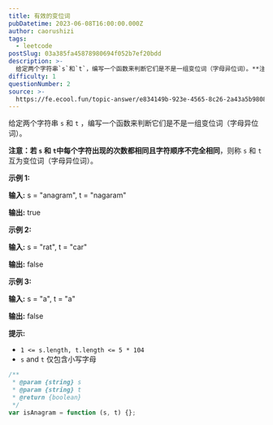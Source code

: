 ```yaml
---
title: 有效的变位词
pubDatetime: 2023-06-08T16:00:00.000Z
author: caorushizi
tags:
  - leetcode
postSlug: 03a385fa45878980694f052b7ef20bdd
description: >-
  给定两个字符串`s`和`t`，编写一个函数来判断它们是不是一组变位词（字母异位词）。**注意：**若`s`和`t`中每个字符出现的次数都相同且**字符顺序不完全相同**，则称`s`和`t`互为变位词（
difficulty: 1
questionNumber: 2
source: >-
  https://fe.ecool.fun/topic-answer/e834149b-923e-4565-8c26-2a43a5b98085?orderBy=updateTime&order=desc&tagId=31
---
```


给定两个字符串 `s` 和 `t` ，编写一个函数来判断它们是不是一组变位词（字母异位词）。

**注意：**若 `s` 和 `t`中每个字符出现的次数都相同且**字符顺序不完全相同**，则称 `s` 和 `t`互为变位词（字母异位词）。

**示例 1:**

**输入:** s = "anagram", t = "nagaram"

**输出:** true

**示例 2:**

**输入:** s = "rat", t = "car"

**输出:** false

**示例 3:**

**输入:** s = "a", t = "a"

**输出:** false

**提示:**

- `1 <= s.length, t.length <= 5 * 104`
- `s` and `t` 仅包含小写字母

```js
/**
 * @param {string} s
 * @param {string} t
 * @return {boolean}
 */
var isAnagram = function (s, t) {};
```
